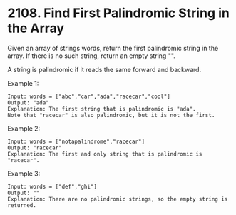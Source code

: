 # 2108. Find First Palindromic String in the Array

Given an array of strings words, return the first palindromic string in the array. If there is no such string, return an empty string "".

A string is palindromic if it reads the same forward and backward.

 

Example 1:
```
Input: words = ["abc","car","ada","racecar","cool"]
Output: "ada"
Explanation: The first string that is palindromic is "ada".
Note that "racecar" is also palindromic, but it is not the first.
```
Example 2:
```
Input: words = ["notapalindrome","racecar"]
Output: "racecar"
Explanation: The first and only string that is palindromic is "racecar".
```
Example 3:
```
Input: words = ["def","ghi"]
Output: ""
Explanation: There are no palindromic strings, so the empty string is returned.
```
